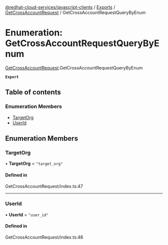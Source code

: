 [@redhat-cloud-services/javascript-clients](../README.md) / [Exports](../modules.md) / [GetCrossAccountRequest](../modules/GetCrossAccountRequest.md) / GetCrossAccountRequestQueryByEnum

# Enumeration: GetCrossAccountRequestQueryByEnum

[GetCrossAccountRequest](../modules/GetCrossAccountRequest.md).GetCrossAccountRequestQueryByEnum

**`Export`**

## Table of contents

### Enumeration Members

- [TargetOrg](GetCrossAccountRequest.GetCrossAccountRequestQueryByEnum.md#targetorg)
- [UserId](GetCrossAccountRequest.GetCrossAccountRequestQueryByEnum.md#userid)

## Enumeration Members

### TargetOrg

• **TargetOrg** = ``"target_org"``

#### Defined in

GetCrossAccountRequest/index.ts:47

___

### UserId

• **UserId** = ``"user_id"``

#### Defined in

GetCrossAccountRequest/index.ts:46
